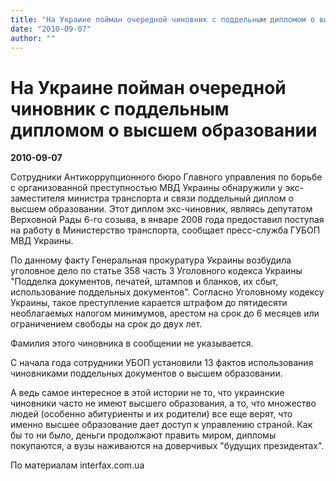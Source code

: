 ```yaml
---
title: "На Украине пойман очередной чиновник с поддельным дипломом о высшем образовании"
date: "2010-09-07"
author: ""
---
```


# На Украине пойман очередной чиновник с поддельным дипломом о высшем образовании

**2010-09-07** 

Сотрудники Антикоррупционного бюро Главного управления по борьбе с организованной преступностью МВД Украины обнаружили у экс-заместителя министра транспорта и связи поддельный диплом о высшем образовании. Этот диплом экс-чиновник, являясь депутатом Верховной Рады 6-го созыва, в январе 2008 года предоставил поступая на работу в Министерство транспорта, сообщает пресс-служба ГУБОП МВД Украины.

По данному факту Генеральная прокуратура Украины возбудила уголовное дело по статье 358 часть 3 Уголовного кодекса Украины "Подделка документов, печатей, штампов и бланков, их сбыт, использование поддельных документов". Согласно Уголовному кодексу Украины, такое преступление карается штрафом до пятидесяти необлагаемых налогом минимумов, арестом на срок до 6 месяцев или ограничением свободы на срок до двух лет.

Фамилия этого чиновника в сообщении не указывается.

С начала года сотрудники УБОП установили 13 фактов использования чиновниками поддельных документов о высшем образовании.

А ведь самое интересное в этой истории не то, что украинские чиновники часто не имеют высшего образования, а то, что множество людей (особенно абитуриенты и их родители) все еще верят, что именно высшее образование дает доступ к управлению страной. Как бы то ни было, деньги продолжают править миром, дипломы покупаются, а вузы наживаются на доверчивых "будущих президентах".

По материалам interfax.com.ua